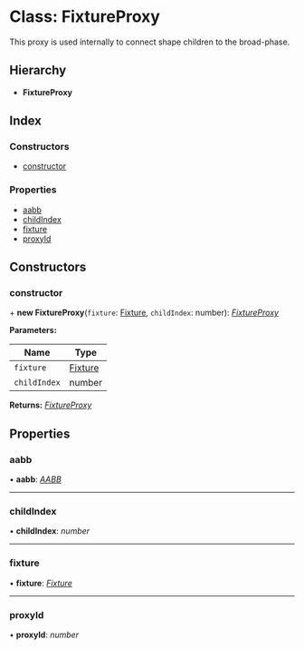 
# Class: FixtureProxy

This proxy is used internally to connect shape children to the broad-phase.

## Hierarchy

* **FixtureProxy**

## Index

### Constructors

* [constructor](/api/classes/fixtureproxy#constructor)

### Properties

* [aabb](/api/classes/fixtureproxy#aabb)
* [childIndex](/api/classes/fixtureproxy#childindex)
* [fixture](/api/classes/fixtureproxy#fixture)
* [proxyId](/api/classes/fixtureproxy#proxyid)

## Constructors

###  constructor

\+ **new FixtureProxy**(`fixture`: [Fixture](/api/classes/fixture), `childIndex`: number): *[FixtureProxy](/api/classes/fixtureproxy)*

**Parameters:**

Name | Type |
------ | ------ |
`fixture` | [Fixture](/api/classes/fixture) |
`childIndex` | number |

**Returns:** *[FixtureProxy](/api/classes/fixtureproxy)*

## Properties

###  aabb

• **aabb**: *[AABB](/api/classes/aabb)*

___

###  childIndex

• **childIndex**: *number*

___

###  fixture

• **fixture**: *[Fixture](/api/classes/fixture)*

___

###  proxyId

• **proxyId**: *number*
